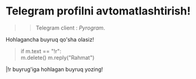 # Telegram profilni avtomatlashtirish!

>> Telegram client : _Pyrogram_.

Hohlagancha buyruq qo'sha olasiz!


>if m.text == "!r":<br>
>   m.delete()
>   m.reply("Rahmat")

|!r buyrug'iga hohlagan buyruq yozing!

